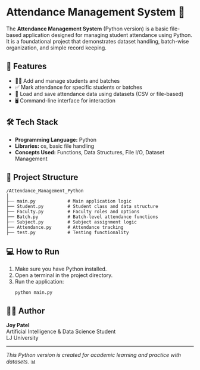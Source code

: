 
# Attendance Management System 🐍

The **Attendance Management System** (Python version) is a basic file-based application designed for managing student attendance using Python. It is a foundational project that demonstrates dataset handling, batch-wise organization, and simple record keeping.

## 🚀 Features

- 🧑‍🎓 Add and manage students and batches  
- ✅ Mark attendance for specific students or batches  
- 📁 Load and save attendance data using datasets (CSV or file-based)  
- 🖥️ Command-line interface for interaction

## 🛠️ Tech Stack

- **Programming Language:** Python  
- **Libraries:** os, basic file handling  
- **Concepts Used:** Functions, Data Structures, File I/O, Dataset Management

## 📂 Project Structure

```
/Attendance_Management_Python
│
├── main.py            # Main application logic
├── Student.py         # Student class and data structure
├── Faculty.py         # Faculty roles and options
├── Batch.py           # Batch-level attendance functions
├── Subject.py         # Subject assignment logic
├── Attendance.py      # Attendance tracking
├── test.py            # Testing functionality
```

## 💻 How to Run

1. Make sure you have Python installed.
2. Open a terminal in the project directory.
3. Run the application:
   ```
   python main.py
   ```

## 👨‍💻 Author

**Joy Patel**  
Artificial Intelligence & Data Science Student  
LJ University

---

*This Python version is created for academic learning and practice with datasets.* 📊
